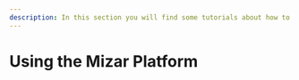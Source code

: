 ```yaml
---
description: In this section you will find some tutorials about how to use Mizar
---
```


# Using the Mizar Platform

